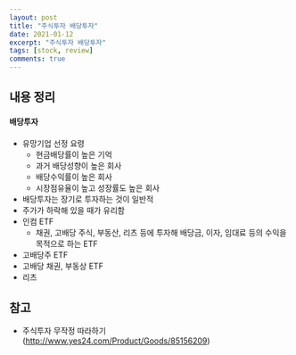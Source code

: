 ```yaml
---
layout: post
title: "주식투자 배당투자"
date: 2021-01-12
excerpt: "주식투자 배당투자"
tags: [stock, review]
comments: true
---
```


## 내용 정리

#### 배당투자

- 유망기업 선정 요령
  - 현금배당률이 높은 기억
  - 과거 배당성향이 높은 회사
  - 배당수익률이 높은 회사
  - 시장점유율이 높고 성장률도 높은 회사
- 배당투자는 장기로 투자하는 것이 일반적
- 주가가 하락해 있을 때가 유리함
- 인컴 ETF
  - 채권, 고배당 주식, 부동산, 리츠 등에 투자해 배당금, 이자, 임대료 등의 수익을 목적으로 하는 ETF
- 고배당주 ETF
- 고배당 채권, 부동상 ETF
- 리츠


## 참고

- 주식투자 무작정 따라하기(http://www.yes24.com/Product/Goods/85156209)

